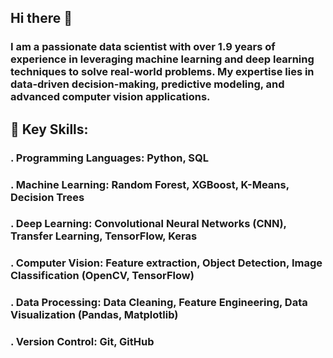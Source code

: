 ## Hi there 👋
### I am a passionate data scientist with over 1.9 years of experience in leveraging machine learning and deep learning techniques to solve real-world problems. My expertise lies in data-driven decision-making, predictive modeling, and advanced computer vision applications.

## 🔑 Key Skills:
### . Programming Languages: Python, SQL
### . Machine Learning: Random Forest, XGBoost, K-Means, Decision Trees
### . Deep Learning: Convolutional Neural Networks (CNN), Transfer Learning, TensorFlow, Keras
### . Computer Vision: Feature extraction, Object Detection, Image Classification (OpenCV, TensorFlow)
### . Data Processing: Data Cleaning, Feature Engineering, Data Visualization (Pandas, Matplotlib)
### . Version Control: Git, GitHub

<!--
**css1885/css1885** is a ✨ _special_ ✨ repository because its `README.md` (this file) appears on your GitHub profile.

Here are some ideas to get you started:

- 🔭 I’m currently working on ...
- 🌱 I’m currently learning ...
- 👯 I’m looking to collaborate on ...
- 🤔 I’m looking for help with ...
- 💬 Ask me about ...
- 📫 How to reach me: ...
- 😄 Pronouns: ...
- ⚡ Fun fact: ...
-->
